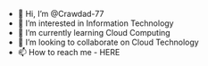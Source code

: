 - 👋 Hi, I’m @Crawdad-77
- 👀 I’m interested in Information Technology
- 🌱 I’m currently learning Cloud Computing
- 💞️ I’m looking to collaborate on Cloud Technology
- 📫 How to reach me - HERE

<!---
Crawdad7/Crawdad7 is a ✨ special ✨ repository because its `README.md` (this file) appears on your GitHub profile.
You can click the Preview link to take a look at your changes.
--->
